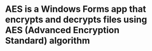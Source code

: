 # AES is a Windows Forms app that encrypts and decrypts files using AES (Advanced Encryption Standard) algorithm
